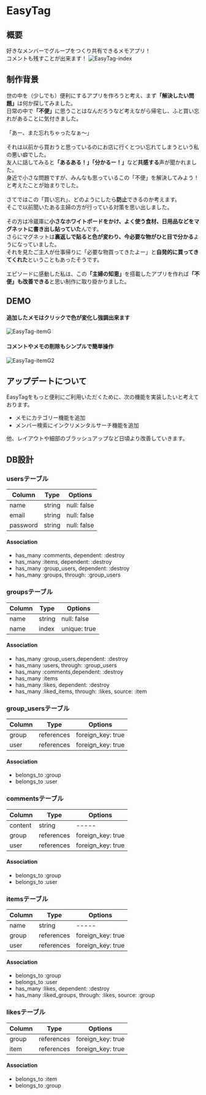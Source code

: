 # EasyTag

## 概要
好きなメンバーでグループをつくり共有できるメモアプリ！<br>
コメントも残すことが出来ます！
![EasyTag-index](https://user-images.githubusercontent.com/59213808/77808660-99da8e80-70cf-11ea-8c33-c01757959cc8.jpg)

## 制作背景
世の中を（少しでも）便利にするアプリを作ろうと考え、まず<b>「解決したい問題」</b>は何か探してみました。<br>
日常の中で<b>「不便」</b>に思うことはなんだろうなど考えながら帰宅し、ふと買い忘れがあることに気付きました。<br>
<br>
「あー、また忘れちゃったなぁ〜」<br>
<br>
それは以前から買おうと思っているのにお店に行くとつい忘れてしまうという私の悪い癖でした。<br>
友人に話してみると<b>「あるある！」「分かるー！」</b>など<b>共感する</b>声が聞かれました。<br>
身近で小さな問題ですが、みんなも思っているこの「不便」を解決してみよう！と考えたことが始まりでした。<br>
<br>
さてではこの「買い忘れ」、どのようにしたら<b>防止</b>できるのか考えます。<br>
そこで以前聞いたある主婦の方が行っている対策を思い出しました。<br>
<br>
その方は冷蔵庫に<b>小さなホワイトボードをかけ、よく使う食材、日用品などをマグネットに書き出し貼っていた</b>んです。<br>
さらにマグネットは<b>裏返しで貼ると色が変わり、今必要な物がひと目で分かる</b>ようになっていました。<br>
それを見たご主人が仕事帰りに「必要な物買ってきたよー」と<b>自発的に買ってきてくれた</b>ということもあったそうです。<br>
<br>
エピソードに感動した私は、この<b>「主婦の知恵」</b>を搭載したアプリを作れば<b>「不便」も改善できる</b>と思い制作に取り掛かりました。

## DEMO
#### 追加したメモはクリックで色が変化し強調出来ます
![EasyTag-itemG](https://user-images.githubusercontent.com/59213808/77813507-8ee22700-70ec-11ea-90a9-85bde7082f62.gif)
#### コメントやメモの削除もシンプルで簡単操作
![EasyTag-itemG2](https://user-images.githubusercontent.com/59213808/77813569-f5674500-70ec-11ea-8664-cac595a5f85f.gif)


## アップデートについて
EasyTagをもっと便利にご利用いただくために、次の機能を実装したいと考えております。<br>
- メモにカテゴリー機能を追加
- メンバー検索にインクリメンタルサーチ機能を追加

他、レイアウトや細部のブラッシュアップなど日頃より改善していきます。

## DB設計
### usersテーブル
|Column|Type|Options|
|------|----|-------|
|name|string|null: false|
|email|string|null: false|
|password|string|null: false|
#### Association
- has_many :comments, dependent: :destroy
- has_many :items, dependent: :destroy
- has_many :group_users, dependent: :destroy
- has_many :groups, through: :group_users

### groupsテーブル
|Column|Type|Options|
|------|----|-------|
|name|string|null: false|
|name|index|unique: true|
#### Association
- has_many :group_users,dependent: :destroy
- has_many :users, through: :group_users
- has_many :comments,dependent: :destroy
- has_many :items
- has_many :likes, dependent: :destroy
- has_many :liked_items, through: :likes, source: :item

### group_usersテーブル
|Column|Type|Options|
|------|----|-------|
|group|references|foreign_key: true|
|user|references|foreign_key: true|
#### Association
- belongs_to :group
- belongs_to :user

### commentsテーブル
|Column|Type|Options|
|------|----|-------|
|content|string|-----|
|group|references|foreign_key: true|
|user|references|foreign_key: true|
#### Association
- belongs_to :group
- belongs_to :user

### itemsテーブル
|Column|Type|Options|
|------|----|-------|
|name|string|-----|
|group|references|foreign_key: true|
|user|references|foreign_key: true|
#### Association
- belongs_to :group
- belongs_to :user
- has_many :likes, dependent: :destroy
- has_many :liked_groups, through: :likes, source: :group

### likesテーブル
|Column|Type|Options|
|------|----|-------|
|group|references|foreign_key: true|
|item|references|foreign_key: true|
#### Association
- belongs_to :item
- belongs_to :group
